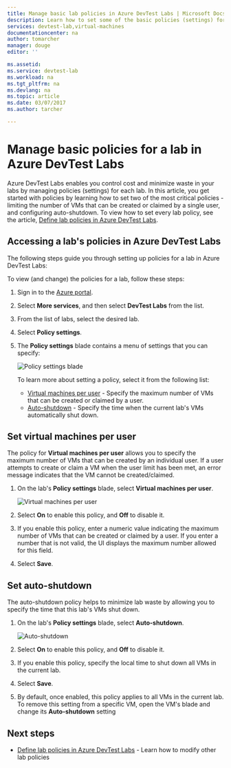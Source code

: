 ```yaml
---
title: Manage basic lab policies in Azure DevTest Labs | Microsoft Docs
description: Learn how to set some of the basic policies (settings) for a lab in DevTest Labs 
services: devtest-lab,virtual-machines
documentationcenter: na
author: tomarcher
manager: douge
editor: ''

ms.assetid: 
ms.service: devtest-lab
ms.workload: na
ms.tgt_pltfrm: na
ms.devlang: na
ms.topic: article
ms.date: 03/07/2017
ms.author: tarcher

---
```


# Manage basic policies for a lab in Azure DevTest Labs

Azure DevTest Labs enables you control cost and minimize waste in your labs by managing policies (settings) for each lab. In this article, you get started with policies by learning how to set two of the most critical policies - limiting the number of VMs that can be created or claimed by a single user, and configuring auto-shutdown. To view how to set every lab policy, see the article, [Define lab policies in Azure DevTest Labs](devtest-lab-set-lab-policy.md).  

## Accessing a lab's policies in Azure DevTest Labs
The following steps guide you through setting up policies for a lab in Azure DevTest Labs:

To view (and change) the policies for a lab, follow these steps:

1. Sign in to the [Azure portal](http://go.microsoft.com/fwlink/p/?LinkID=525040).
2. Select **More services**, and then select **DevTest Labs** from the list.
3. From the list of labs, select the desired lab.   
4. Select **Policy settings**.
5. The **Policy settings** blade contains a menu of settings that you can specify: 
   
    ![Policy settings blade](./media/devtest-lab-set-lab-policy/policies.png)
   
    To learn more about setting a policy, select it from the following list:
   
   * [Virtual machines per user](#set-virtual-machines-per-user) - Specify the maximum number of VMs that can be created or claimed by a user. 
   * [Auto-shutdown](#set-auto-shutdown) - Specify the time when the current lab's VMs automatically shut down.

## Set virtual machines per user
The policy for **Virtual machines per user** allows you to specify the maximum number of VMs that can be created by an individual user. 
If a user attempts to create or claim a VM when the user limit has been met, an error message indicates that the VM cannot be created/claimed. 

1. On the lab's **Policy settings** blade, select **Virtual machines per user**.
   
    ![Virtual machines per user](./media/devtest-lab-set-lab-policy/max-vms-per-user.png)
2. Select **On** to enable this policy, and **Off** to disable it.
3. If you enable this policy, enter a numeric value indicating the maximum number of VMs that can be created or claimed by a user. 
   If you enter a number that is not valid, the UI displays the maximum number allowed for this field.
4. Select **Save**.

## Set auto-shutdown
The auto-shutdown policy helps to minimize lab waste by allowing you to specify the time that this lab's VMs shut down.

1. On the lab's **Policy settings** blade, select **Auto-shutdown**.
   
    ![Auto-shutdown](./media/devtest-lab-set-lab-policy/auto-shutdown.png)
2. Select **On** to enable this policy, and **Off** to disable it.
3. If you enable this policy, specify the local time to shut down all VMs in the current lab.
4. Select **Save**.
5. By default, once enabled, this policy applies to all VMs in the current lab. To remove this setting from a specific VM, open the VM's blade and change its **Auto-shutdown** setting 

## Next steps

- [Define lab policies in Azure DevTest Labs](devtest-lab-set-lab-policy.md) - Learn how to modify other lab policies 

